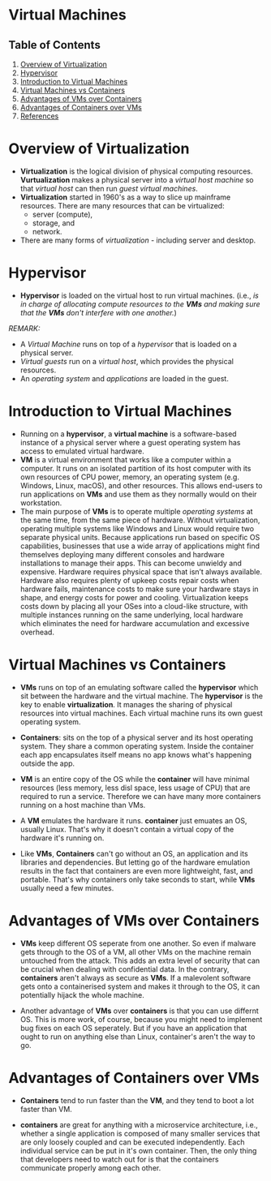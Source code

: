 # Virtual Machines

## Table of Contents
1. [Overview of Virtualization](#Overview-of-Virtualization)
2. [Hypervisor](#Hypervisor)
3. [Introduction to Virtual Machines](#Introduction-to-Virtual-Machines)
4. [Virtual Machines vs Containers](#Virtual-Machines-vs-Containers)
5. [Advantages of VMs over Containers](#Advantages-of-VMs-over-Containers)
6. [Advantages of Containers over VMs](#Advantages-of-Containers-over-VMs)
7. [References]()

# Overview of Virtualization
* __Virtualization__ is the logical division of physical computing resources. __Vurtualization__ makes a physical server into a _virtual host machine_ so that _virtual host_ can then run _guest virtual machines_. 
* __Virtualization__ started in 1960's as a way to slice up mainframe resources. There are many resources that can be virtualized:
    * server (compute), 
    * storage, and 
    * network. 
* There are many forms of _virtualization_ - including server and desktop.

# Hypervisor
* __Hypervisor__ is loaded on the virtual host to run virtual machines. (i.e., _is in charge of allocating compute resources to the __VMs__ and making sure that the __VMs__ don't interfere with one another._)

_REMARK:_
* A _Virtual Machine_ runs on top of a _hypervisor_ that is loaded on a physical server.  
* _Virtual guests_ run on a _virtual host_, which provides the physical resources.
* An _operating system_ and _applications_ are loaded in the guest.

# Introduction to Virtual Machines
* Running on a __hypervisor__, a __virtual machine__ is a software-based instance of a physical server where a guest operating system has access to emulated virtual hardware.
* __VM__ is a virtual environment that works like a computer within a computer. It runs on an isolated partition of its host computer with its own resources of CPU power, memory, an operating system (e.g. Windows, Linux, macOS), and other resources. This allows end-users to run applications on __VMs__ and use them as they normally would on their workstation. 
* The main purpose of __VMs__ is to operate multiple _operating systems_ at the same time, from the same piece of hardware. Without virtualization, operating multiple systems like Windows and Linux would require two separate physical units. Because applications run based on specific OS capabilities, businesses that use a wide array of applications might find themselves deploying many different consoles and hardware installations to manage their apps. This can become unwieldy and expensive. Hardware requires physical space that isn’t always available. Hardware also requires plenty of upkeep costs repair costs when hardware fails, maintenance costs to make sure your hardware stays in shape, and energy costs for power and cooling. Virtualization keeps costs down by placing all your OSes into a cloud-like structure, with multiple instances running on the same underlying, local hardware which eliminates the need for hardware accumulation and excessive overhead.

# Virtual Machines vs Containers
* __VMs__ runs on top of an emulating software called the __hypervisor__ which sit between the hardware and the virtual machine. The __hypervisor__ is the key to enable __virtualization__. It manages the sharing of physical resources into virtual machines. Each virtual machine runs its own guest operating system.

* __Containers__: sits on the top of a physical server and its host operating system. They share a common operating system. Inside the container each app encapsulates itself means no app knows what's happening outside the app.

* __VM__ is an entire copy of the OS while the __container__ will have minimal resources  (less memory, less disl space, less usage of CPU) that are required to run a service. Therefore we can have many more containers running on a host machine than VMs.

* A __VM__ emulates the hardware it runs.  __container__ just emuates an OS, usually Linux. That's why it doesn't contain a virtual copy of the hardware it's running on.

* Like __VMs__, __Containers__ can't go without an OS, an application and its libraries and dependencies. But letting go of the hardware emulation results in the fact that containers are even more lightweight, fast, and portable. That's why containers only take seconds to start, while __VMs__ usually need a few minutes.

# Advantages of VMs over Containers
* __VMs__ keep different OS seperate from one another. So even if malware gets through to the OS of a VM, all other VMs on the machine remain untouched from the attack. This adds an extra level of security that can be crucial when dealing with confidential data. In the contrary, __containers__ aren't always as secure as __VMs__. If a malevolent software gets onto a containerised system and makes it through to the OS, it can potentially hijack the whole machine.

* Another advantage of __VMs__ over __containers__ is that you can use differnt OS. This is more work, of course, because you might need to implement bug fixes on each OS seperately. But if you have an application that ought to run on anything else than Linux, container's aren't the way to go.

# Advantages of Containers over VMs
* __Containers__ tend to run faster than the __VM__, and they tend to boot a lot faster than VM.

* __containers__ are great for anything with a microservice architecture, i.e., whether a single application is composed of many smaller services that are only loosely coupled and can be executed independently. Each individual service can be put in it's own container. Then, the only thing that developers need to watch out for is that the containers communicate properly among each other.